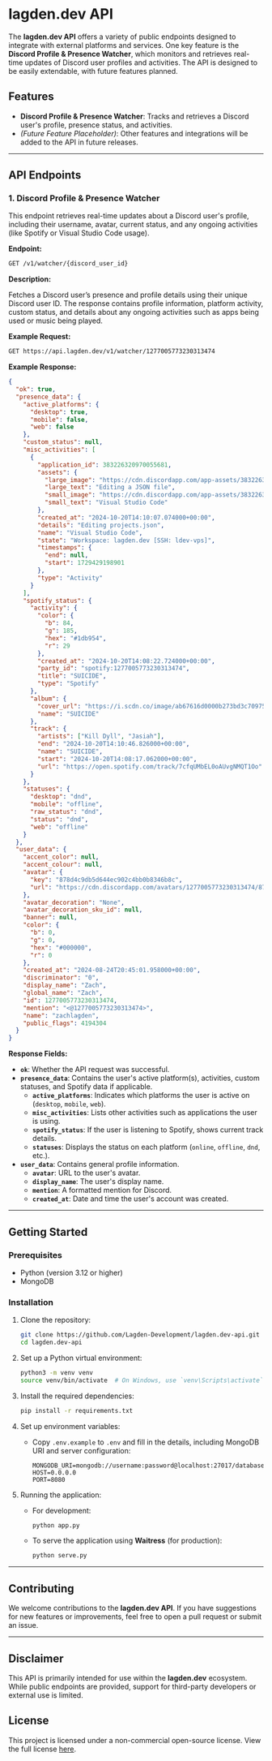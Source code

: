 # lagden.dev API

The **lagden.dev API** offers a variety of public endpoints designed to integrate with external platforms and services. One key feature is the **Discord Profile & Presence Watcher**, which monitors and retrieves real-time updates of Discord user profiles and activities. The API is designed to be easily extendable, with future features planned.

## Features

- **Discord Profile & Presence Watcher**: Tracks and retrieves a Discord user's profile, presence status, and activities.
- _(Future Feature Placeholder)_: Other features and integrations will be added to the API in future releases.

---

## API Endpoints

### 1. **Discord Profile & Presence Watcher**

This endpoint retrieves real-time updates about a Discord user's profile, including their username, avatar, current status, and any ongoing activities (like Spotify or Visual Studio Code usage).

**Endpoint:**

```bash
GET /v1/watcher/{discord_user_id}
```

**Description:**

Fetches a Discord user’s presence and profile details using their unique Discord user ID. The response contains profile information, platform activity, custom status, and details about any ongoing activities such as apps being used or music being played.

**Example Request:**

```bash
GET https://api.lagden.dev/v1/watcher/1277005773230313474
```

**Example Response:**

```json
{
  "ok": true,
  "presence_data": {
    "active_platforms": {
      "desktop": true,
      "mobile": false,
      "web": false
    },
    "custom_status": null,
    "misc_activities": [
      {
        "application_id": 383226320970055681,
        "assets": {
          "large_image": "https://cdn.discordapp.com/app-assets/383226320970055681/565944799761268737.png",
          "large_text": "Editing a JSON file",
          "small_image": "https://cdn.discordapp.com/app-assets/383226320970055681/565945770067623946.png",
          "small_text": "Visual Studio Code"
        },
        "created_at": "2024-10-20T14:10:07.074000+00:00",
        "details": "Editing projects.json",
        "name": "Visual Studio Code",
        "state": "Workspace: lagden.dev [SSH: ldev-vps]",
        "timestamps": {
          "end": null,
          "start": 1729429198901
        },
        "type": "Activity"
      }
    ],
    "spotify_status": {
      "activity": {
        "color": {
          "b": 84,
          "g": 185,
          "hex": "#1db954",
          "r": 29
        },
        "created_at": "2024-10-20T14:08:22.724000+00:00",
        "party_id": "spotify:1277005773230313474",
        "title": "SUICIDE",
        "type": "Spotify"
      },
      "album": {
        "cover_url": "https://i.scdn.co/image/ab67616d0000b273bd3c709750979bf08e560ccb",
        "name": "SUICIDE"
      },
      "track": {
        "artists": ["Kill Dyll", "Jasiah"],
        "end": "2024-10-20T14:10:46.826000+00:00",
        "name": "SUICIDE",
        "start": "2024-10-20T14:08:17.062000+00:00",
        "url": "https://open.spotify.com/track/7cfqUMbEL0oAUvgNMQT1Oo"
      }
    },
    "statuses": {
      "desktop": "dnd",
      "mobile": "offline",
      "raw_status": "dnd",
      "status": "dnd",
      "web": "offline"
    }
  },
  "user_data": {
    "accent_color": null,
    "accent_colour": null,
    "avatar": {
      "key": "878d4c9db5d644ec902c4bb0b8346b8c",
      "url": "https://cdn.discordapp.com/avatars/1277005773230313474/878d4c9db5d644ec902c4bb0b8346b8c.png?size=1024"
    },
    "avatar_decoration": "None",
    "avatar_decoration_sku_id": null,
    "banner": null,
    "color": {
      "b": 0,
      "g": 0,
      "hex": "#000000",
      "r": 0
    },
    "created_at": "2024-08-24T20:45:01.958000+00:00",
    "discriminator": "0",
    "display_name": "Zach",
    "global_name": "Zach",
    "id": 1277005773230313474,
    "mention": "<@1277005773230313474>",
    "name": "zachlagden",
    "public_flags": 4194304
  }
}
```

**Response Fields:**

- **`ok`**: Whether the API request was successful.
- **`presence_data`**: Contains the user's active platform(s), activities, custom statuses, and Spotify data if applicable.
  - **`active_platforms`**: Indicates which platforms the user is active on (`desktop`, `mobile`, `web`).
  - **`misc_activities`**: Lists other activities such as applications the user is using.
  - **`spotify_status`**: If the user is listening to Spotify, shows current track details.
  - **`statuses`**: Displays the status on each platform (`online`, `offline`, `dnd`, etc.).
- **`user_data`**: Contains general profile information.
  - **`avatar`**: URL to the user's avatar.
  - **`display_name`**: The user's display name.
  - **`mention`**: A formatted mention for Discord.
  - **`created_at`**: Date and time the user's account was created.

---

## Getting Started

### Prerequisites

- Python (version 3.12 or higher)
- MongoDB

### Installation

1. Clone the repository:

   ```bash
   git clone https://github.com/Lagden-Development/lagden.dev-api.git
   cd lagden.dev-api
   ```

2. Set up a Python virtual environment:

   ```bash
   python3 -m venv venv
   source venv/bin/activate  # On Windows, use `venv\Scripts\activate`
   ```

3. Install the required dependencies:

   ```bash
   pip install -r requirements.txt
   ```

4. Set up environment variables:

   - Copy `.env.example` to `.env` and fill in the details, including MongoDB URI and server configuration:

     ```plaintext
     MONGODB_URI=mongodb://username:password@localhost:27017/database
     HOST=0.0.0.0
     PORT=8080
     ```

5. Running the application:

   - For development:

     ```bash
     python app.py
     ```

   - To serve the application using **Waitress** (for production):

     ```bash
     python serve.py
     ```

---

## Contributing

We welcome contributions to the **lagden.dev API**. If you have suggestions for new features or improvements, feel free to open a pull request or submit an issue.

---

## Disclaimer

This API is primarily intended for use within the **lagden.dev** ecosystem. While public endpoints are provided, support for third-party developers or external use is limited.

## License

This project is licensed under a non-commercial open-source license. View the full license [here](https://github.com/Lagden-Development/.github/blob/main/LICENSE).

